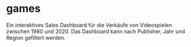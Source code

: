 # games
Ein interaktives Sales Dashboard für die Verkäufe von Videospielen zwischen 1980 und 2020. Das Dashboard kann nach Publisher, Jahr und Region gefiltert werden.
